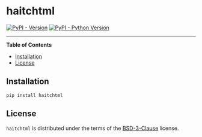 # haitchtml

[![PyPI - Version](https://img.shields.io/pypi/v/haitchtml.svg)](https://pypi.org/project/haitchtml)
[![PyPI - Python Version](https://img.shields.io/pypi/pyversions/haitchtml.svg)](https://pypi.org/project/haitchtml)

---

**Table of Contents**

- [Installation](#installation)
- [License](#license)

## Installation

```console
pip install haitchtml
```

## License

`haitchtml` is distributed under the terms of the [BSD-3-Clause](https://spdx.org/licenses/BSD-3-Clause.html) license.
